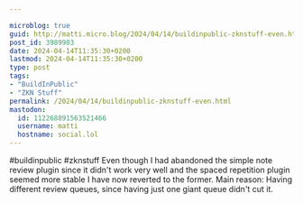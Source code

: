 ```yaml
---

microblog: true
guid: http://matti.micro.blog/2024/04/14/buildinpublic-zknstuff-even.html
post_id: 3989903
date: 2024-04-14T11:35:30+0200
lastmod: 2024-04-14T11:35:30+0200
type: post
tags:
- "BuildInPublic"
- "ZKN Stuff"
permalink: /2024/04/14/buildinpublic-zknstuff-even.html
mastodon:
  id: 112268891563521466
  username: matti
  hostname: social.lol
---
```

#buildinpublic #zknstuff Even though I had abandoned the simple note review plugin since it didn't work very well and the spaced repetition plugin seemed more stable I have now reverted to the former. Main reason: Having different review queues, since having just one giant queue didn't cut it.
